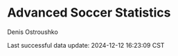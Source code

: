 # Advanced Soccer Statistics
Denis Ostroushko

<!-- gfm -->

Last successful data update: 2024-12-12 16:23:09 CST
